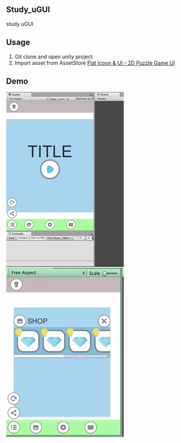 ## Study_uGUI
study uGUI

## Usage
1. Git clone and open unity project
2. Import asset from AssetStore
[Flat Icoon & UI - 2D Puzzle Game UI](https://assetstore.unity.com/packages/2d/gui/icons/flat-icoon-ui-2d-puzzle-game-ui-69370)

## Demo
![demo](ReadmeResource/demo01.gif)
![demo](ReadmeResource/demo02.gif)
